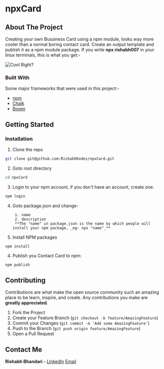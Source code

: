 # npxCard

<!-- ABOUT THE PROJECT -->
## About The Project

Creating your own Bussiness Card using a npm module, looks way more cooler than a normal boring contact card. Create an output template and publish it as a npm module package. If you write **npx rishabh007** in your linux terminals, this is what you get:-

![Cool Right?](https://raw.githubusercontent.com/RishabhKodes/npxCard/master/bin/card.png)


### Built With
Some major frameworks that were used in this project:-
* [npm](https://www.npmjs.com/)
* [Chalk](https://www.npmjs.com/package/chalk)
* [Boxen](https://www.npmjs.com/package/boxen)


<!-- GETTING STARTED -->
## Getting Started

### Installation

1. Clone the repo
```sh
git clone git@github.com:RishabhKodes/npxCard.git
```
2. Goto root directory
```sh
cd npxCard
```
3. Login to your npm account, if you don't have an account, create one.
```sh
npm login
```
4. Goto package.json and change-

        1. name
        2. description
        **The "name" in package.json is the name by which people will install your npm package, _eg- npx "name"_** 
3. Install NPM packages
```sh
npm install
```
4. Publish you Contact Card to npm:
```JS
npm publish
```

<!-- CONTRIBUTING -->
## Contributing

Contributions are what make the open source community such an amazing place to be learn, inspire, and create. Any contributions you make are **greatly appreciated**.

1. Fork the Project
2. Create your Feature Branch (`git checkout -b feature/AmazingFeature`)
3. Commit your Changes (`git commit -m 'Add some AmazingFeature'`)
4. Push to the Branch (`git push origin feature/AmazingFeature`)
5. Open a Pull Request


<!-- CONTACT -->
## Contact Me

**Rishabh Bhandari -** [LinkedIn](https://www.linkedin.com/in/rishabh-bhandari-ba5778168/)
[Email](rishabhbhandari6@gmail.com)


